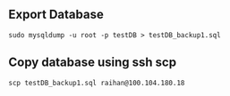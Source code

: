 ## Export Database

```
sudo mysqldump -u root -p testDB > testDB_backup1.sql
```

## Copy database using ssh scp

```
scp testDB_backup1.sql raihan@100.104.180.18
```
